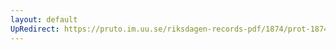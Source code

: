 ```yaml
---
layout: default
UpRedirect: https://pruto.im.uu.se/riksdagen-records-pdf/1874/prot-1874--ak--124/prot-1874--ak--124_003.pdf
---
```

